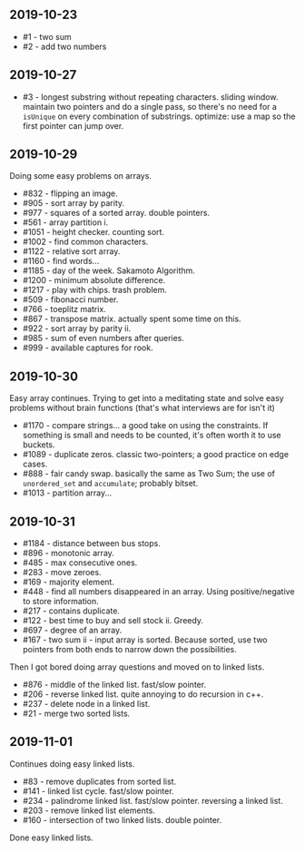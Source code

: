 ## 2019-10-23
- #1 - two sum
- #2 - add two numbers

## 2019-10-27
- #3 - longest substring without repeating characters. sliding window. maintain two pointers and do a single pass, so there's no need for a `isUnique` on every combination of substrings. optimize: use a map so the first pointer can jump over.

## 2019-10-29
Doing some easy problems on arrays.
- #832 - flipping an image.
- #905 - sort array by parity.
- #977 - squares of a sorted array. double pointers.
- #561 - array partition i.
- #1051 - height checker. counting sort.
- #1002 - find common characters.
- #1122 - relative sort array.
- #1160 - find words... 
- #1185 - day of the week. Sakamoto Algorithm.
- #1200 - minimum absolute difference.
- #1217 - play with chips. trash problem.
- #509 - fibonacci number.
- #766 - toeplitz matrix.
- #867 - transpose matrix. actually spent some time on this.
- #922 - sort array by parity ii.
- #985 - sum of even numbers after queries.
- #999 - available captures for rook.

## 2019-10-30
Easy array continues. Trying to get into a meditating state and solve easy problems without brain functions (that's what interviews are for isn't it)
- #1170 - compare strings... a good take on using the constraints. If something is small and needs to be counted, it's often worth it to use buckets.
- #1089 - duplicate zeros. classic two-pointers; a good practice on edge cases.
- #888 - fair candy swap. basically the same as Two Sum; the use of `unordered_set` and `accumulate`; probably bitset.
- #1013 - partition array...

## 2019-10-31
- #1184 - distance between bus stops.
- #896 - monotonic array.
- #485 - max consecutive ones.
- #283 - move zeroes.
- #169 - majority element.
- #448 - find all numbers disappeared in an array. Using positive/negative to store information.
- #217 - contains duplicate.
- #122 - best time to buy and sell stock ii. Greedy.
- #697 - degree of an array.
- #167 - two sum ii - input array is sorted. Because sorted, use two pointers from both ends to narrow down the possibilities.

Then I got bored doing array questions and moved on to linked lists.

- #876 - middle of the linked list. fast/slow pointer.
- #206 - reverse linked list. quite annoying to do recursion in c++.
- #237 - delete node in a linked list.
- #21 - merge two sorted lists.

## 2019-11-01
Continues doing easy linked lists.
- #83 - remove duplicates from sorted list.
- #141 - linked list cycle. fast/slow pointer.
- #234 - palindrome linked list. fast/slow pointer. reversing a linked list.
- #203 - remove linked list elements.
- #160 - intersection of two linked lists. double pointer.

Done easy linked lists.

